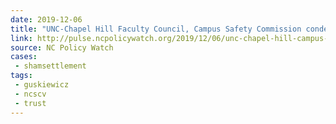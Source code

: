 ```yaml
---
date: 2019-12-06
title: "UNC-Chapel Hill Faculty Council, Campus Safety Commission condemn Silent Sam settlement"
link: http://pulse.ncpolicywatch.org/2019/12/06/unc-chapel-hill-campus-safety-commission-condemns-silent-sam-settlement/
source: NC Policy Watch
cases:
 - shamsettlement
tags:
 - guskiewicz
 - ncscv
 - trust
---
```

